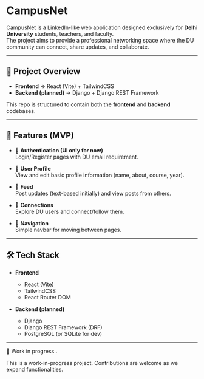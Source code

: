 # CampusNet

CampusNet is a LinkedIn-like web application designed exclusively for **Delhi University** students, teachers, and faculty.  
The project aims to provide a professional networking space where the DU community can connect, share updates, and collaborate.  

---

## 📌 Project Overview

- **Frontend** → React (Vite) + TailwindCSS  
- **Backend (planned)** → Django + Django REST Framework  

This repo is structured to contain both the **frontend** and **backend** codebases.

---

## 🚀 Features (MVP)

- 🔐 **Authentication (UI only for now)**  
  Login/Register pages with DU email requirement.  

- 👤 **User Profile**  
  View and edit basic profile information (name, about, course, year).  

- 📰 **Feed**  
  Post updates (text-based initially) and view posts from others.  

- 🤝 **Connections**  
  Explore DU users and connect/follow them.  

- 🧭 **Navigation**  
  Simple navbar for moving between pages.  

---

## 🛠️ Tech Stack

- **Frontend**  
  - React (Vite)  
  - TailwindCSS  
  - React Router DOM  

- **Backend (planned)**  
  - Django  
  - Django REST Framework (DRF)  
  - PostgreSQL (or SQLite for dev)  

---

🤝 Work in progress..

This is a work-in-progress project. Contributions are welcome as we expand functionalities.

